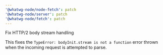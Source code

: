```yaml
---
'@whatwg-node/node-fetch': patch
'@whatwg-node/server': patch
'@whatwg-node/fetch': patch
---
```


Fix HTTP/2 body stream handling

This fixes the `TypeError: bodyInit.stream is not a function` error thrown when the incoming request is attempted to parse.
